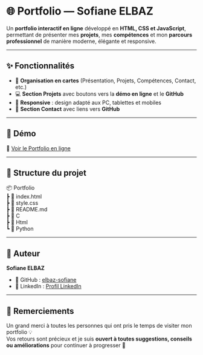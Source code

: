 # 🌐 Portfolio — Sofiane ELBAZ

Un **portfolio interactif en ligne** développé en **HTML, CSS et JavaScript**, permettant de présenter mes **projets**, mes **compétences** et mon **parcours professionnel** de manière moderne, élégante et responsive.

---

## ✨ Fonctionnalités

- 📑 **Organisation en cartes** (Présentation, Projets, Compétences, Contact, etc.)  
- 💻 **Section Projets** avec boutons vers la **démo en ligne** et le **GitHub**  
- 📱 **Responsive** : design adapté aux PC, tablettes et mobiles  
- 📩 **Section Contact** avec liens vers **GitHub**  

---

## 🚀 Démo

🔗 [Voir le Portfolio en ligne](https://elbaz-sofiane.github.io/Portfolio/)

---

## 📂 Structure du projet

📦 Portfolio
<br>
┣ 📜 index.html<br>
┣ 🎨 style.css<br>
┣ 📄 README.md<br>
┣ 📂 C<br>
┣ 📂 Html<br>
┗ 📂 Python
<br>

---

## 👤 Auteur

**Sofiane ELBAZ**  
- 🔗 GitHub : [elbaz-sofiane](https://github.com/elbaz-sofiane)  
- 🔗 LinkedIn : [Profil LinkedIn](https://www.linkedin.com/in/sofiane-elbaz-490477380)  

---

## 🙏 Remerciements

Un grand merci à toutes les personnes qui ont pris le temps de visiter mon portfolio 💡  
Vos retours sont précieux et je suis **ouvert à toutes suggestions, conseils ou améliorations** pour continuer à progresser 🙌  
